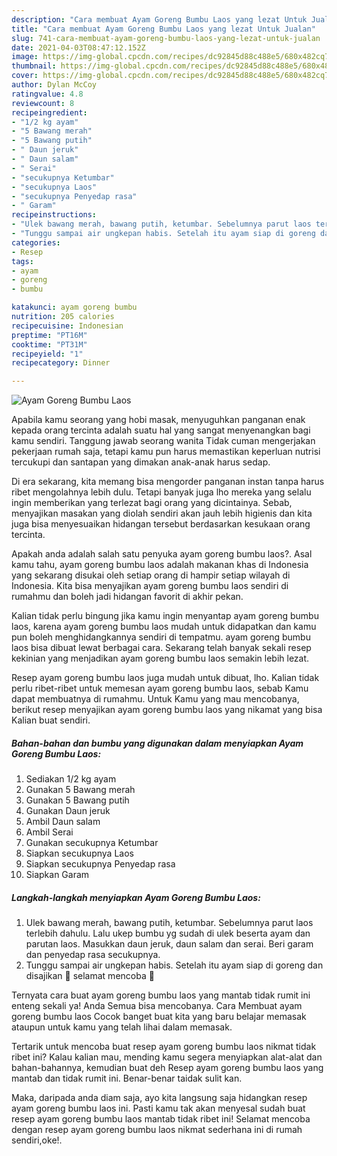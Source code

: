 ```yaml
---
description: "Cara membuat Ayam Goreng Bumbu Laos yang lezat Untuk Jualan"
title: "Cara membuat Ayam Goreng Bumbu Laos yang lezat Untuk Jualan"
slug: 741-cara-membuat-ayam-goreng-bumbu-laos-yang-lezat-untuk-jualan
date: 2021-04-03T08:47:12.152Z
image: https://img-global.cpcdn.com/recipes/dc92845d88c488e5/680x482cq70/ayam-goreng-bumbu-laos-foto-resep-utama.jpg
thumbnail: https://img-global.cpcdn.com/recipes/dc92845d88c488e5/680x482cq70/ayam-goreng-bumbu-laos-foto-resep-utama.jpg
cover: https://img-global.cpcdn.com/recipes/dc92845d88c488e5/680x482cq70/ayam-goreng-bumbu-laos-foto-resep-utama.jpg
author: Dylan McCoy
ratingvalue: 4.8
reviewcount: 8
recipeingredient:
- "1/2 kg ayam"
- "5 Bawang merah"
- "5 Bawang putih"
- " Daun jeruk"
- " Daun salam"
- " Serai"
- "secukupnya Ketumbar"
- "secukupnya Laos"
- "secukupnya Penyedap rasa"
- " Garam"
recipeinstructions:
- "Ulek bawang merah, bawang putih, ketumbar. Sebelumnya parut laos terlebih dahulu. Lalu ukep bumbu yg sudah di ulek beserta ayam dan parutan laos. Masukkan daun jeruk, daun salam dan serai. Beri garam dan penyedap rasa secukupnya."
- "Tunggu sampai air ungkepan habis. Setelah itu ayam siap di goreng dan disajikan 💛 selamat mencoba 🐥"
categories:
- Resep
tags:
- ayam
- goreng
- bumbu

katakunci: ayam goreng bumbu 
nutrition: 205 calories
recipecuisine: Indonesian
preptime: "PT16M"
cooktime: "PT31M"
recipeyield: "1"
recipecategory: Dinner

---
```



![Ayam Goreng Bumbu Laos](https://img-global.cpcdn.com/recipes/dc92845d88c488e5/680x482cq70/ayam-goreng-bumbu-laos-foto-resep-utama.jpg)

Apabila kamu seorang yang hobi masak, menyuguhkan panganan enak kepada orang tercinta adalah suatu hal yang sangat menyenangkan bagi kamu sendiri. Tanggung jawab seorang  wanita Tidak cuman mengerjakan pekerjaan rumah saja, tetapi kamu pun harus memastikan keperluan nutrisi tercukupi dan santapan yang dimakan anak-anak harus sedap.

Di era  sekarang, kita memang bisa mengorder panganan instan tanpa harus ribet mengolahnya lebih dulu. Tetapi banyak juga lho mereka yang selalu ingin memberikan yang terlezat bagi orang yang dicintainya. Sebab, menyajikan masakan yang diolah sendiri akan jauh lebih higienis dan kita juga bisa menyesuaikan hidangan tersebut berdasarkan kesukaan orang tercinta. 



Apakah anda adalah salah satu penyuka ayam goreng bumbu laos?. Asal kamu tahu, ayam goreng bumbu laos adalah makanan khas di Indonesia yang sekarang disukai oleh setiap orang di hampir setiap wilayah di Indonesia. Kita bisa menyajikan ayam goreng bumbu laos sendiri di rumahmu dan boleh jadi hidangan favorit di akhir pekan.

Kalian tidak perlu bingung jika kamu ingin menyantap ayam goreng bumbu laos, karena ayam goreng bumbu laos mudah untuk didapatkan dan kamu pun boleh menghidangkannya sendiri di tempatmu. ayam goreng bumbu laos bisa dibuat lewat berbagai cara. Sekarang telah banyak sekali resep kekinian yang menjadikan ayam goreng bumbu laos semakin lebih lezat.

Resep ayam goreng bumbu laos juga mudah untuk dibuat, lho. Kalian tidak perlu ribet-ribet untuk memesan ayam goreng bumbu laos, sebab Kamu dapat membuatnya di rumahmu. Untuk Kamu yang mau mencobanya, berikut resep menyajikan ayam goreng bumbu laos yang nikamat yang bisa Kalian buat sendiri.

<!--inarticleads1-->

##### Bahan-bahan dan bumbu yang digunakan dalam menyiapkan Ayam Goreng Bumbu Laos:

1. Sediakan 1/2 kg ayam
1. Gunakan 5 Bawang merah
1. Gunakan 5 Bawang putih
1. Gunakan  Daun jeruk
1. Ambil  Daun salam
1. Ambil  Serai
1. Gunakan secukupnya Ketumbar
1. Siapkan secukupnya Laos
1. Siapkan secukupnya Penyedap rasa
1. Siapkan  Garam




<!--inarticleads2-->

##### Langkah-langkah menyiapkan Ayam Goreng Bumbu Laos:

1. Ulek bawang merah, bawang putih, ketumbar. Sebelumnya parut laos terlebih dahulu. Lalu ukep bumbu yg sudah di ulek beserta ayam dan parutan laos. Masukkan daun jeruk, daun salam dan serai. Beri garam dan penyedap rasa secukupnya.
1. Tunggu sampai air ungkepan habis. Setelah itu ayam siap di goreng dan disajikan 💛 selamat mencoba 🐥




Ternyata cara buat ayam goreng bumbu laos yang mantab tidak rumit ini enteng sekali ya! Anda Semua bisa mencobanya. Cara Membuat ayam goreng bumbu laos Cocok banget buat kita yang baru belajar memasak ataupun untuk kamu yang telah lihai dalam memasak.

Tertarik untuk mencoba buat resep ayam goreng bumbu laos nikmat tidak ribet ini? Kalau kalian mau, mending kamu segera menyiapkan alat-alat dan bahan-bahannya, kemudian buat deh Resep ayam goreng bumbu laos yang mantab dan tidak rumit ini. Benar-benar taidak sulit kan. 

Maka, daripada anda diam saja, ayo kita langsung saja hidangkan resep ayam goreng bumbu laos ini. Pasti kamu tak akan menyesal sudah buat resep ayam goreng bumbu laos mantab tidak ribet ini! Selamat mencoba dengan resep ayam goreng bumbu laos nikmat sederhana ini di rumah sendiri,oke!.


